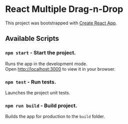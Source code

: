 # React Multiple Drag-n-Drop

This project was bootstrapped with [Create React App](https://github.com/facebook/create-react-app).

## Available Scripts

### `npm start` - Start the project.

Runs the app in the development mode.\
Open [http://localhost:3000](http://localhost:3000) to view it in your browser.

### `npm test` - Run tests.

Launches the project unit tests.

### `npm run build` - Build project.

Builds the app for production to the `build` folder.